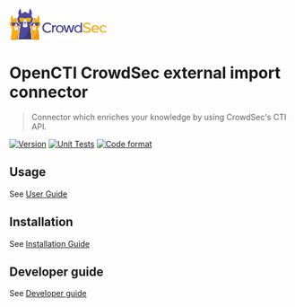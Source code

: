 ![CrowdSec Logo](https://raw.githubusercontent.com/crowdsecurity/cs-opencti-external-import-connector/main/docs/images/logo_crowdsec.png)

# OpenCTI CrowdSec external import connector

> Connector which enriches your knowledge by using CrowdSec's CTI API.

[![Version](https://img.shields.io/github/v/release/crowdsecurity/cs-opencti-external-import-connector)](https://github.com/crowdsecurity/cs-opencti-external-import-connector/releases/)
[![Unit Tests](https://github.com/crowdsecurity/cs-opencti-external-import-connector/actions/workflows/unittests.yml/badge.svg)](https://github.com/crowdsecurity/cs-opencti-external-import-connector/actions/workflows/unittests.yml)
[![Code format](https://github.com/crowdsecurity/cs-opencti-external-import-connector/actions/workflows/code-format.yml/badge.svg)](https://github.com/crowdsecurity/cs-opencti-external-import-connector/actions/workflows/code-format.yml)

## Usage

See [User Guide](https://github.com/crowdsecurity/cs-opencti-external-import-connector/blob/main/docs/USER_GUIDE.md)

## Installation

See [Installation Guide](https://github.com/crowdsecurity/cs-opencti-external-import-connector/blob/main/docs/INSTALLATION_GUIDE.md)

## Developer guide

See [Developer guide](https://github.com/crowdsecurity/cs-opencti-external-import-connector/blob/main/docs/DEVELOPER.md)




